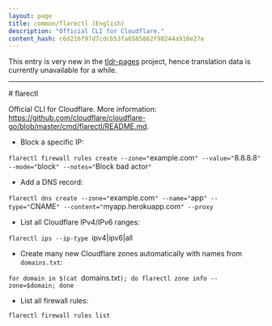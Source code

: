```yaml
---
layout: page
title: common/flarectl (English)
description: "Official CLI for Cloudflare."
content_hash: c6d216f97d7cdcb53fa6585882f98244a910e27e
---
```


This entry is very new in the [tldr-pages](https://github.com/tldr-pages/tldr) project, hence translation data is currently unavailable for a while.

<hr># flarectl

Official CLI for Cloudflare.
More information: <https://github.com/cloudflare/cloudflare-go/blob/master/cmd/flarectl/README.md>.

- Block a specific IP:

`flarectl firewall rules create --zone="`<span class="tldr-var badge badge-pill bg-dark-lm bg-white-dm text-white-lm text-dark-dm font-weight-bold">example.com</span>`" --value="`<span class="tldr-var badge badge-pill bg-dark-lm bg-white-dm text-white-lm text-dark-dm font-weight-bold">8.8.8.8</span>`" --mode="`<span class="tldr-var badge badge-pill bg-dark-lm bg-white-dm text-white-lm text-dark-dm font-weight-bold">block</span>`" --notes="`<span class="tldr-var badge badge-pill bg-dark-lm bg-white-dm text-white-lm text-dark-dm font-weight-bold">Block bad actor</span>`"`

- Add a DNS record:

`flarectl dns create --zone="`<span class="tldr-var badge badge-pill bg-dark-lm bg-white-dm text-white-lm text-dark-dm font-weight-bold">example.com</span>`" --name="`<span class="tldr-var badge badge-pill bg-dark-lm bg-white-dm text-white-lm text-dark-dm font-weight-bold">app</span>`" --type="`<span class="tldr-var badge badge-pill bg-dark-lm bg-white-dm text-white-lm text-dark-dm font-weight-bold">CNAME</span>`" --content="`<span class="tldr-var badge badge-pill bg-dark-lm bg-white-dm text-white-lm text-dark-dm font-weight-bold">myapp.herokuapp.com</span>`" --proxy`

- List all Cloudflare IPv4/IPv6 ranges:

`flarectl ips --ip-type `<span class="tldr-var badge badge-pill bg-dark-lm bg-white-dm text-white-lm text-dark-dm font-weight-bold">ipv4|ipv6|all</span>

- Create many new Cloudflare zones automatically with names from `domains.txt`:

`for domain in $(cat `<span class="tldr-var badge badge-pill bg-dark-lm bg-white-dm text-white-lm text-dark-dm font-weight-bold">domains.txt</span>`); do flarectl zone info --zone=$domain; done`

- List all firewall rules:

`flarectl firewall rules list`
